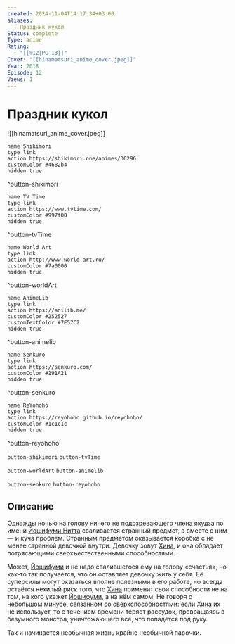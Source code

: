 ```yaml
---
created: 2024-11-04T14:17:34+03:00
aliases:
  - Праздник кукол
Status: complete
Type: anime
Rating:
  - "[[®️12|PG-13]]"
Cover: "[[hinamatsuri_anime_cover.jpeg]]"
Year: 2018
Episode: 12
Views: 1
---
```


# Праздник кукол

![[hinamatsuri_anime_cover.jpeg]]

```button
name Shikimori
type link
action https://shikimori.one/animes/36296
customColor #4682b4
hidden true
```
^button-shikimori

```button
name TV Time
type link
action https://www.tvtime.com/
customColor #997f00
hidden true
```
^button-tvTime

```button
name World Art
type link
action http://www.world-art.ru/
customColor #7a0000
hidden true
```
^button-worldArt

```button
name AnimeLib
type link
action https://anilib.me/
customColor #252527
customTextColor #7E57C2
hidden true
```
^button-animelib

```button
name Senkuro
type link
action https://senkuro.com/
customColor #191A21
hidden true
```
^button-senkuro

```button
name ReYohoho
type link
action https://reyohoho.github.io/reyohoho/
customColor #1c1c1c
hidden true
```
^button-reyohoho

`button-shikimori` `button-tvTime`

`button-worldArt` `button-animelib`

`button-senkuro` `button-reyohoho`

## Описание

Однажды ночью на голову ничего не подозревающего члена якудза по имени [Йошифуми Нитта](https://shikimori.one/characters/100045-yoshifumi-nitta) сваливается странный предмет, а вместе с ним — и куча проблем. Странным предметом оказывается коробка с не менее странной девочкой внутри. Девочку зовут [Хина](https://shikimori.one/characters/100043-hina), и она обладает потрясающими сверхъестественными способностями.

Может, [Йошифуми](https://shikimori.one/characters/100045-yoshifumi-nitta) и не надо свалившегося ему на голову «счастья», но как-то так получается, что он оставляет девочку жить у себя. Её суперсилы могут оказаться вполне полезными в его работе, но всегда остаётся нехилый риск того, что [Хина](https://shikimori.one/characters/100043-hina) применит свои способности не на том, на кого укажет [Йошифуми](https://shikimori.one/characters/100045-yoshifumi-nitta), а на нём самом! Не говоря о небольшом минусе, связанном со сверхспособностями: если [Хина](https://shikimori.one/characters/100043-hina) их не использует, то с течением времени теряет рассудок, превращаясь в безумного монстра, уничтожающего всё, что попадётся под руку.

Так и начинается необычная жизнь крайне необычной парочки.
